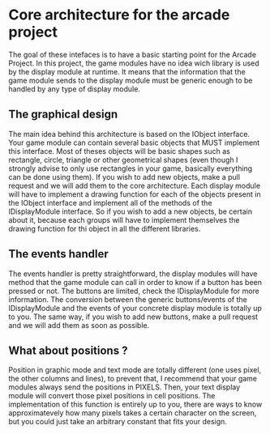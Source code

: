 
# Core architecture for the arcade project
The goal of these intefaces is to have a basic starting point for the Arcade Project. In this project, the game modules have no idea wich library is used by the display module at runtime. It means that the information that the game module sends to the display module must be generic enough to be handled by any type of display module.

## The graphical design
The main idea behind this architecture is based on the IObject interface. Your game module can contain several basic objects that MUST implement this interface. Most of theses objects will be basic shapes such as rectangle, circle, triangle or other geometrical shapes (even though I strongly advise to only use rectangles in your game, basically everything can be done using them). If you wish to add new objects, make a pull request and we will add them to the core architecture.
Each display module will have to implement a drawing function for each of the objects present in the IObject interface and implement all of the methods of the IDisplayModule interface. So if you wish to add a new objects, be certain about it, because each groups will have to implement themselves the drawing function for thi object in all the different libraries.

## The events handler
The events handler is pretty straightforward, the display modules will have method that the game module can call in order to know if a button has been pressed or not. The buttons are limited, check the IDisplayModule for more information.
The conversion between the generic buttons/events of the IDisplayModule and the events of your concrete display module is totally up to you.
The same way, if you wish to add new buttons, make a pull request and we will add them as soon as possible.

## What about positions ?
Position in graphic mode and text mode are totally different (one uses pixel, the other columns and lines), to prevent that, I recommend that your game modules always send the positions in PIXELS. Then, your text display module will convert those pixel positions in cell positions. The implementation of this function is entirely up to you, there are ways to know approximatevely how many pixels takes a certain character on the screen, but you could just take an arbitrary constant that fits your design.
